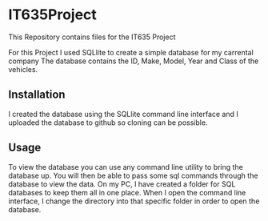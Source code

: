 # IT635Project
This Repository contains files for the IT635 Project

For this Project I used SQLlite to create a simple database for my carrental company
The database contains the ID, Make, Model, Year and Class of the vehicles. 

## Installation

I created the database using
the SQLlite command line interface and I uploaded the database to github so cloning can be possible.

## Usage

To view the database you can use any command line utility to bring the database up. You will then be
able to pass some sql commands through the database to view the data. On my PC, I have created a folder
for SQL databases to keep them all in one place. When I open the command line interface, I change the
directory into that specific folder in order to open the database.
